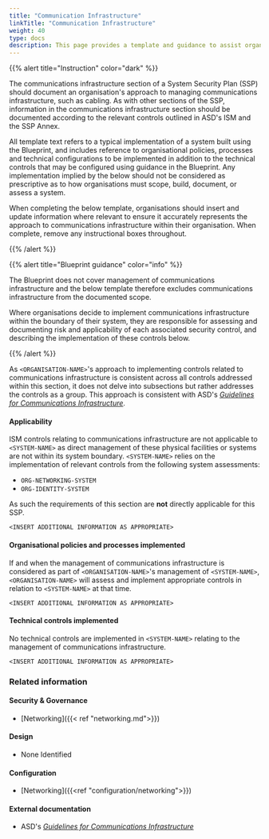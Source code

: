 ```yaml
---
title: "Communication Infrastructure"
linkTitle: "Communication Infrastructure"
weight: 40
type: docs
description: This page provides a template and guidance to assist organisations in documenting their approach to managing communications infrastructure associated with their system(s) built on ASD's Blueprint for Secure Cloud.
---
```


{{% alert title="Instruction" color="dark" %}}

The communications infrastructure section of a System Security Plan (SSP) should document an organisation's approach to managing communications infrastructure, such as cabling. As with other sections of the SSP, information in the communications infrastructure section should be documented according to the relevant controls outlined in ASD's ISM and the SSP Annex.

All template text refers to a typical implementation of a system built using the Blueprint, and includes reference to organisational policies, processes and technical configurations to be implemented in addition to the technical controls that may be configured using guidance in the Blueprint. Any implementation implied by the below should not be considered as prescriptive as to how organisations must scope, build, document, or assess a system.

When completing the below template, organisations should insert and update information where relevant to ensure it accurately represents the approach to communications infrastructure within their organisation. When complete, remove any instructional boxes throughout. 

{{% /alert %}}

{{% alert title="Blueprint guidance" color="info" %}}

The Blueprint does not cover management of communications infrastructure and the below template therefore excludes communications infrastructure from the documented scope.

Where organisations decide to implement communications infrastructure within the boundary of their system, they are responsible for assessing and documenting risk and applicability of each associated security control, and describing the implementation of these controls below.

{{% /alert %}}

As `<ORGANISATION-NAME>`'s approach to implementing controls related to communications infrastructure is consistent across all controls addressed within this section, it does not delve into subsections but rather addresses the controls as a group. This approach is consistent with ASD's [*Guidelines for Communications Infrastructure*](https://www.cyber.gov.au/resources-business-and-government/essential-cyber-security/ism/cyber-security-guidelines/guidelines-communications-infrastructure). 

#### Applicability

ISM controls relating to communications infrastructure are not applicable to `<SYSTEM-NAME>` as direct management of these physical facilities or systems are not within its system boundary. `<SYSTEM-NAME>` relies on the implementation of relevant controls from the following system assessments:

* `ORG-NETWORKING-SYSTEM`
* `ORG-IDENTITY-SYSTEM`

As such the requirements of this section are **not** directly applicable for this SSP.

`<INSERT ADDITIONAL INFORMATION AS APPROPRIATE>`

#### Organisational policies and processes implemented

If and when the management of communications infrastructure is considered as part of `<ORGANISATION-NAME>`'s management of `<SYSTEM-NAME>`, `<ORGANISATION-NAME>` will assess and implement appropriate controls in relation to `<SYSTEM-NAME>` at that time.

`<INSERT ADDITIONAL INFORMATION AS APPROPRIATE>`

#### Technical controls implemented

No technical controls are implemented in `<SYSTEM-NAME>` relating to the management of communications infrastructure.

`<INSERT ADDITIONAL INFORMATION AS APPROPRIATE>`

### Related information

#### Security & Governance

* [Networking]({{< ref "networking.md">}})

#### Design

*   None Identified

#### Configuration

- [Networking]({{<ref "configuration/networking">}})

#### External documentation

* ASD's [*Guidelines for Communications Infrastructure*](https://www.cyber.gov.au/resources-business-and-government/essential-cyber-security/ism/cyber-security-guidelines/guidelines-communications-infrastructure)